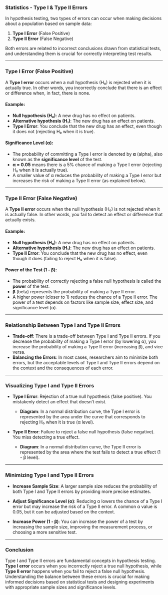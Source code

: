 ### **Statistics - Type I & Type II Errors**

In hypothesis testing, two types of errors can occur when making decisions about a population based on sample data:

1. **Type I Error** (False Positive)
2. **Type II Error** (False Negative)

Both errors are related to incorrect conclusions drawn from statistical tests, and understanding them is crucial for correctly interpreting test results.

---

### **Type I Error (False Positive)**

A **Type I error** occurs when a null hypothesis (H₀) is rejected when it is actually true. In other words, you incorrectly conclude that there is an effect or difference when, in fact, there is none.

#### **Example:**
- **Null hypothesis (H₀)**: A new drug has no effect on patients.
- **Alternative hypothesis (H₁)**: The new drug has an effect on patients.
- **Type I Error**: You conclude that the new drug has an effect, even though it does not (rejecting H₀ when it is true).

#### **Significance Level (α):**
- The probability of committing a Type I error is denoted by **α** (alpha), also known as the **significance level** of the test.
- **α = 0.05** means there is a 5% chance of making a Type I error (rejecting H₀ when it is actually true).
- A smaller value of α reduces the probability of making a Type I error but increases the risk of making a Type II error (as explained below).

---

### **Type II Error (False Negative)**

A **Type II error** occurs when the null hypothesis (H₀) is not rejected when it is actually false. In other words, you fail to detect an effect or difference that actually exists.

#### **Example:**
- **Null hypothesis (H₀)**: A new drug has no effect on patients.
- **Alternative hypothesis (H₁)**: The new drug has an effect on patients.
- **Type II Error**: You conclude that the new drug has no effect, even though it does (failing to reject H₀ when it is false).

#### **Power of the Test (1 - β):**
- The probability of correctly rejecting a false null hypothesis is called the **power** of the test.
- **β** (beta) represents the probability of making a Type II error.
- A higher power (closer to 1) reduces the chance of a Type II error. The power of a test depends on factors like sample size, effect size, and significance level (α).

---

### **Relationship Between Type I and Type II Errors**

- **Trade-off**: There is a trade-off between Type I and Type II errors. If you decrease the probability of making a Type I error (by lowering α), you increase the probability of making a Type II error (increasing β), and vice versa.
- **Balancing the Errors**: In most cases, researchers aim to minimize both errors, but the acceptable levels of Type I and Type II errors depend on the context and the consequences of each error.

---

### **Visualizing Type I and Type II Errors**

- **Type I Error**: Rejection of a true null hypothesis (false positive). You mistakenly detect an effect that doesn’t exist.
  - **Diagram**: In a normal distribution curve, the Type I error is represented by the area under the curve that corresponds to rejecting H₀ when it is true (α level).
  
- **Type II Error**: Failure to reject a false null hypothesis (false negative). You miss detecting a true effect.
  - **Diagram**: In a normal distribution curve, the Type II error is represented by the area where the test fails to detect a true effect (1 - β level).

---

### **Minimizing Type I and Type II Errors**

- **Increase Sample Size**: A larger sample size reduces the probability of both Type I and Type II errors by providing more precise estimates.
  
- **Adjust Significance Level (α)**: Reducing α lowers the chance of a Type I error but may increase the risk of a Type II error. A common α value is 0.05, but it can be adjusted based on the context.
  
- **Increase Power (1 - β)**: You can increase the power of a test by increasing the sample size, improving the measurement process, or choosing a more sensitive test.

---

### **Conclusion**

Type I and Type II errors are fundamental concepts in hypothesis testing. **Type I error** occurs when you incorrectly reject a true null hypothesis, while **Type II error** happens when you fail to reject a false null hypothesis. Understanding the balance between these errors is crucial for making informed decisions based on statistical tests and designing experiments with appropriate sample sizes and significance levels.
